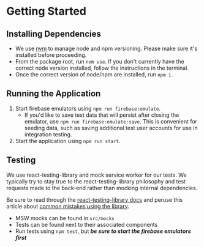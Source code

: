 # Getting Started

## Installing Dependencies

- We use [nvm](<[https://](https://github.com/nvm-sh/nvm)>) to manage node and npm versioning. Please make sure it's installed before proceeding.
- From the package root, run `nvm use`. If you don't currently have the correct node version installed, follow the instructions in the terminal.
- Once the correct version of node/npm are installed, run `npm i`.

## Running the Application

1. Start firebase emulators using `npm run firebase:emulate`.
   - If you'd like to save test data that will persist after closing the emulator, use `npm run firebase:emulate:save`. This is convenient for seeding data, such as saving additional test user accounts for use in integration testing.
1. Start the application using `npm run start`.

## Testing

We use react-testing-library and mock service worker for our tests. We typically try to stay true to the react-testing-library philosophy and test requests made to the back-end rather than mocking internal dependencies.

Be sure to read through the [react-testing-library docs](https://testing-library.com/docs/react-testing-library/intro/) and peruse this article about [common mistakes using the library](https://kentcdodds.com/blog/common-mistakes-with-react-testing-library).

- MSW mocks can be found in `src/mocks`
- Tests can be found next to their associated components
- Run tests using `npm test`, but **_be sure to start the firebase emulators first_**
